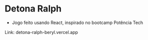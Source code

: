 # Detona Ralph
* Jogo feito usando React, inspirado no bootcamp Potência Tech 

Link: detona-ralph-beryl.vercel.app
